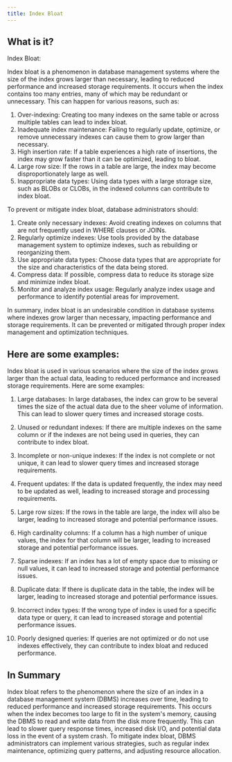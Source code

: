 ```yaml
---
title: Index Bloat
---
```




## What is it?

Index Bloat:

Index bloat is a phenomenon in database management systems where the size of the index grows larger than necessary, leading to reduced performance and increased storage requirements. It occurs when the index contains too many entries, many of which may be redundant or unnecessary. This can happen for various reasons, such as:

1. Over-indexing: Creating too many indexes on the same table or across multiple tables can lead to index bloat.
2. Inadequate index maintenance: Failing to regularly update, optimize, or remove unnecessary indexes can cause them to grow larger than necessary.
3. High insertion rate: If a table experiences a high rate of insertions, the index may grow faster than it can be optimized, leading to bloat.
4. Large row size: If the rows in a table are large, the index may become disproportionately large as well.
5. Inappropriate data types: Using data types with a large storage size, such as BLOBs or CLOBs, in the indexed columns can contribute to index bloat.

To prevent or mitigate index bloat, database administrators should:

1. Create only necessary indexes: Avoid creating indexes on columns that are not frequently used in WHERE clauses or JOINs.
2. Regularly optimize indexes: Use tools provided by the database management system to optimize indexes, such as rebuilding or reorganizing them.
3. Use appropriate data types: Choose data types that are appropriate for the size and characteristics of the data being stored.
4. Compress data: If possible, compress data to reduce its storage size and minimize index bloat.
5. Monitor and analyze index usage: Regularly analyze index usage and performance to identify potential areas for improvement.

In summary, index bloat is an undesirable condition in database systems where indexes grow larger than necessary, impacting performance and storage requirements. It can be prevented or mitigated through proper index management and optimization techniques.

## Here are some examples:

Index bloat is used in various scenarios where the size of the index grows larger than the actual data, leading to reduced performance and increased storage requirements. Here are some examples:

1. Large databases: In large databases, the index can grow to be several times the size of the actual data due to the sheer volume of information. This can lead to slower query times and increased storage costs.

2. Unused or redundant indexes: If there are multiple indexes on the same column or if the indexes are not being used in queries, they can contribute to index bloat.

3. Incomplete or non-unique indexes: If the index is not complete or not unique, it can lead to slower query times and increased storage requirements.

4. Frequent updates: If the data is updated frequently, the index may need to be updated as well, leading to increased storage and processing requirements.

5. Large row sizes: If the rows in the table are large, the index will also be larger, leading to increased storage and potential performance issues.

6. High cardinality columns: If a column has a high number of unique values, the index for that column will be larger, leading to increased storage and potential performance issues.

7. Sparse indexes: If an index has a lot of empty space due to missing or null values, it can lead to increased storage and potential performance issues.

8. Duplicate data: If there is duplicate data in the table, the index will be larger, leading to increased storage and potential performance issues.

9. Incorrect index types: If the wrong type of index is used for a specific data type or query, it can lead to increased storage and potential performance issues.

10. Poorly designed queries: If queries are not optimized or do not use indexes effectively, they can contribute to index bloat and reduced performance.

## In Summary

Index bloat refers to the phenomenon where the size of an index in a database management system (DBMS) increases over time, leading to reduced performance and increased storage requirements. This occurs when the index becomes too large to fit in the system's memory, causing the DBMS to read and write data from the disk more frequently. This can lead to slower query response times, increased disk I/O, and potential data loss in the event of a system crash. To mitigate index bloat, DBMS administrators can implement various strategies, such as regular index maintenance, optimizing query patterns, and adjusting resource allocation.